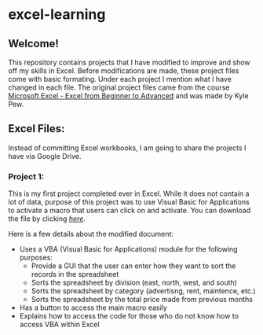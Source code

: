 # excel-learning
## Welcome!

This repository contains projects that I have modified to improve and show off my skills in Excel. Before modifications are made, these project files come with basic formating. Under each project I mention what I have changed in each file. The original project files came from the course [Microsoft Excel - Excel from Beginner to Advanced](https://www.udemy.com/microsoft-excel-2013-from-beginner-to-advanced-and-beyond/") and was made by Kyle Pew.

## Excel Files:
Instead of committing Excel workbooks, I am going to share the projects I have via Google Drive.

### Project 1:
This is my first project completed ever in Excel. While it does not contain a lot of data, purpose of this project was to use Visual Basic for Applications to activate a macro that users can click on and activate. You can download the file by clicking <i>[here](https://drive.google.com/file/d/128ECOWX6KQE6dX5HNtkwAePb2U3sGp5Y/view?usp=sharing)</i>.

Here is a few details about the modified document:
* Uses a VBA (Visual Basic for Applications) module for the following purposes:
  * Provide a GUI that the user can enter how they want to sort the records in the spreadsheet
  * Sorts the spreadsheet by division (east, north, west, and south)
  * Sorts the spreadsheet by category (advertisng, rent, maintence, etc.)
  * Sorts the spreadsheet by the total price made from previous months
* Has a button to access the main macro easily
* Explains how to access the code for those who do not know how to access VBA within Excel

